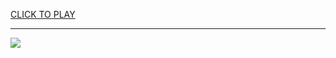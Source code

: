
<a href="https://premium76.site?title=unblocked_idle_clicker_games&ref=13M">CLICK TO PLAY</a></h3>
<hr>

<a href="https://premium76.site?title=unblocked_idle_clicker_games&ref=13M"><img src="https://clearcache.store/games.png"></a>


